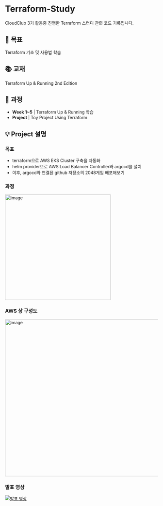 # Terraform-Study

CloudClub 3기 활동중 진행한 Terraform 스터디 관련 코드 기록입니다.

## :dart: 목표
Terraform 기초 및 사용법 학습

## :books: 교재
Terraform Up & Running 2nd Edition

## :scroll: 과정

* **Week 1~5** | Terraform Up & Running 학습
* **Project** | Toy Project Using Terraform

## :bulb: Project 설명
### 목표
- terraform으로 AWS EKS Cluster 구축을 자동화
- helm provider으로 AWS Load Balancer Controller와 argocd를 설치
- 이후, argocd와 연결된 github 저장소의 2048게임 배포해보기

### 과정
<img width="348" alt="image" src="https://github.com/jaehanbyun/Terraform-Study/assets/80397512/acc2fe3f-fd64-459a-b58c-644e17a9d81f">

### AWS 상 구성도
<img width="518" alt="image" src="https://github.com/jaehanbyun/Terraform-Study/assets/80397512/df353730-59a6-40e5-9871-21d3ccb9301b">

### 발표 영상
[![발표 영상](https://img.youtube.com/vi/lTqLTPNK-6U/0.jpg)](https://www.youtube.com/watch?v=lTqLTPNK-6U)
